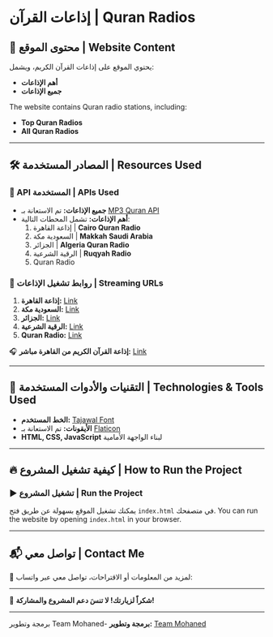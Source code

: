 # إذاعات القرآن | Quran Radios

## 📌 محتوى الموقع | Website Content
يحتوي الموقع على إذاعات القرآن الكريم، ويشمل:
- **أهم الإذاعات**
- **جميع الإذاعات**

The website contains Quran radio stations, including:
- **Top Quran Radios**
- **All Quran Radios**

---

## 🛠️ المصادر المستخدمة | Resources Used

### 📡 API المستخدمة | APIs Used

- **جميع الإذاعات:** تم الاستعانة بـ [MP3 Quran API](https://mp3quran.net/api/v3/radios)
- **أهم الإذاعات:** تشمل المحطات التالية:
  1. إذاعة القاهرة | **Cairo Quran Radio**
  2. السعودية مكة | **Makkah Saudi Arabia**
  3. الجزائر | **Algeria Quran Radio**
  4. الرقية الشرعية | **Ruqyah Radio**
  5. Quran Radio

### 🔗 روابط تشغيل الإذاعات | Streaming URLs

1. **إذاعة القاهرة:** [Link](https://stream.radiojar.com/8s5u5tpdtwzuv)
2. **السعودية مكة:** [Link](https://stream.radiojar.com/4wqre23fytzuv)
3. **الجزائر:** [Link](https://webradio.tda.dz/Coran_64K.mp3)
4. **الرقية الشرعية:** [Link](https://qurango.net/radio/roqiah)
5. **Quran Radio:** [Link](https://qurango.net/radio/tarateel)

🎧 **إذاعة القرآن الكريم من القاهرة مباشر:** [Link](https://stream.radiojar.com/8s5u5tpdtwzuv)

---

## 🎨 التقنيات والأدوات المستخدمة | Technologies & Tools Used

- **الخط المستخدم:** [Tajawal Font](https://fonts.google.com/specimen/Tajawal)
- **الأيقونات:** تم الاستعانة بـ [Flaticon](https://www.flaticon.com/)
- **HTML, CSS, JavaScript** لبناء الواجهة الأمامية

---

## 🔥 كيفية تشغيل المشروع | How to Run the Project


### ▶️ تشغيل المشروع | Run the Project

يمكنك تشغيل الموقع بسهولة عن طريق فتح `index.html` في متصفحك.
You can run the website by opening `index.html` in your browser.

---

## 📬 تواصل معي | Contact Me

📢 لمزيد من المعلومات أو الاقتراحات، تواصل معي عبر واتساب:


---

🎉 **شكراً لزيارتك! لا تنسَ دعم المشروع والمشاركة!**

---
برمجة وتطوير Team Mohaned- **برمجة وتطوير:** [Team Mohaned](https://www.teammohaned.icu/)


